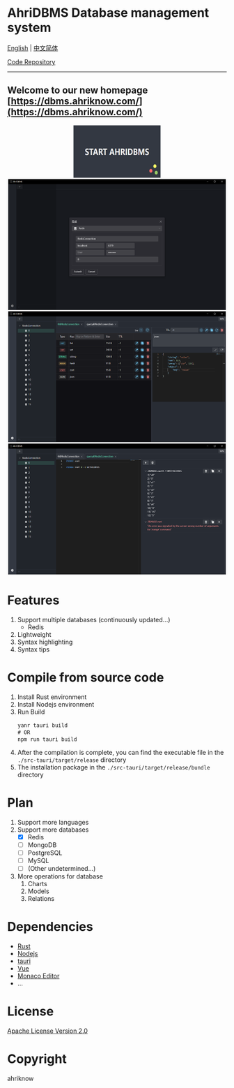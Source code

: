 # AhriDBMS Database management system

[English](.) | [中文简体](./README.md)

[Code Repository](https://git.ahriknow.com/ahriknow/ahridbms-client-rust)

----
Welcome to our new homepage [https://dbms.ahriknow.com/](https://dbms.ahriknow.com/)
----

<div align=center>
<img src="./screenshot/0.png" style="width: 200px; height: 120px">
</div>
<div align=center>
<img src="./screenshot/1.png" style="width: 500px; height: 300px">
</div>
<div align=center>
<img src="./screenshot/2.png" style="width: 500px; height: 300px">
</div>
<div align=center>
<img src="./screenshot/3.png" style="width: 500px; height: 300px">
</div>

# Features
1. Support multiple databases (continuously updated...)
   - Redis
2. Lightweight
3. Syntax highlighting
4. Syntax tips
   
# Compile from source code
1. Install Rust environment
2. Install Nodejs environment
3. Run Build
   ```shell
   yanr tauri build
   # OR
   npm run tauri build
   ```
4. After the compilation is complete, you can find the executable file in the `./src-tauri/target/release` directory
5. The installation package in the `./src-tauri/target/release/bundle ` directory

# Plan
1. Support more languages
2. Support more databases
   - [x] Redis
   - [ ] MongoDB
   - [ ] PostgreSQL
   - [ ] MySQL
   - [ ] (Other undetermined...)
3. More operations for database
   1. Charts
   2. Models
   3. Relations

# Dependencies
- [Rust](https://www.rust-lang.org/)
- [Nodejs](https://nodejs.org/)
- [tauri](https://tauri.app/)
- [Vue](https://vuejs.org/)
- [Monaco Editor](https://microsoft.github.io/monaco-editor/)
- ...

# License
[Apache License Version 2.0](./LICENSE)

# Copyright
ahriknow
